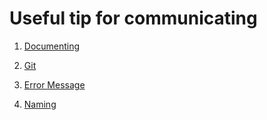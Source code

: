 # Useful tip for communicating

1. [Documenting](DOCUMENTING.md)

2. [Git](GIT.md)

3. [Error Message](ERROR-MESSAGE.md)

4. [Naming](NAMING.md)
